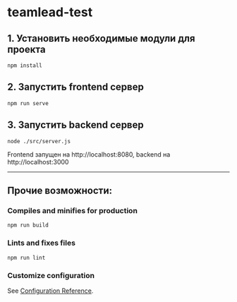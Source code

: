 # teamlead-test

## 1. Установить необходимые модули для проекта
```
npm install
```

## 2. Запустить frontend сервер
```
npm run serve
```

## 3. Запустить backend сервер
```
node ./src/server.js
```
Frontend запущен на http://localhost:8080, backend на http://localhost:3000
***
## Прочие возможности:
### Compiles and minifies for production
```
npm run build
```

### Lints and fixes files
```
npm run lint
```

### Customize configuration
See [Configuration Reference](https://cli.vuejs.org/config/).
